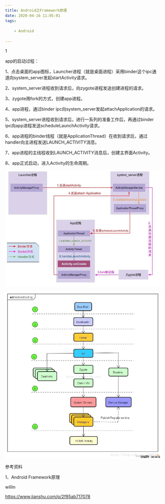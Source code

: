 ```yaml
---
title: Android之Framework原理
date: 2020-04-16 11:05:01
tags:

	- Android

---
```


1

app的启动过程：

1、点击桌面的app图标，Launcher进程（就是桌面进程）采用binder这个ipc通道向system_server发起startActivity请求。

2、system_server进程收到请求后，向zygote进程发送创建进程的请求。

3、zygote用fork的方式，创建app进程。

4、app进程，通过binder ipc向system_server发起attachApplication的请求。

5、system_server进程收到请求后，进行一系列的准备工作后，再通过binder ipc向app进程发送scheduleLaunchActivity请求。

6、app进程的binder线程（就是ApplicationThread）在收到请求后，通过handler向主进程发送LAUNCH_ACTIVITY消息。

7、app进程的主线程收到LAUNCH_ACTIVITY消息后，创建主界面Activity。

8、app正式启动，进入Activity的生命周期。

![img](../images/random_name/1779563-242eb8b8d0813c17..webp)



![img](../images/random_name/1779563-5b0b0232c2ad0a33..webp)





参考资料

1、Android Framework原理

willin

https://www.jianshu.com/p/2f95ab717078